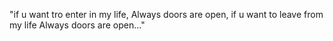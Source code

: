 "if u want tro enter in my life,
   Always doors are open,
if  u want to leave from my life
  Always doors are open..."
